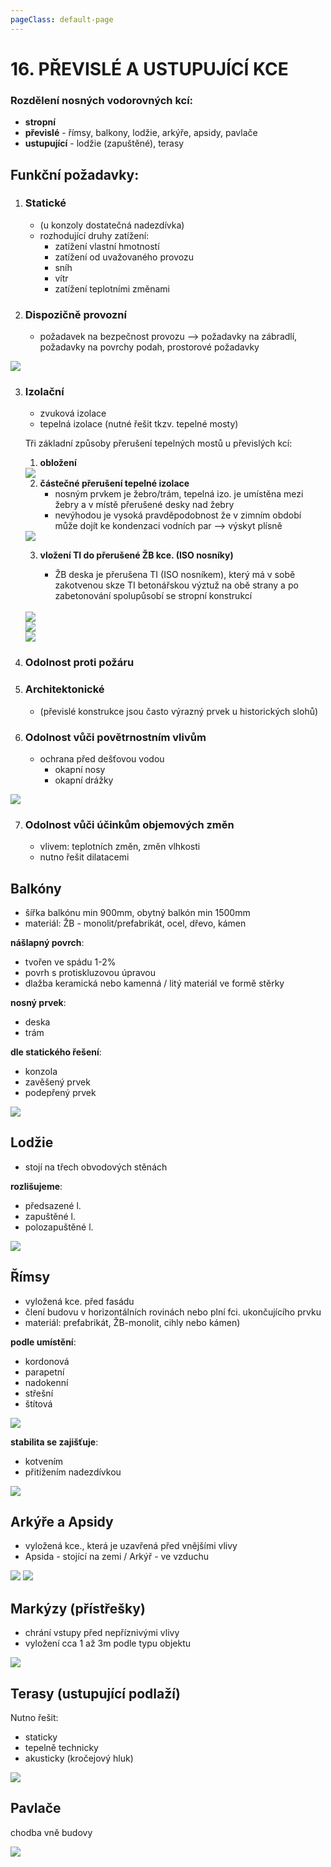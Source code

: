 ```yaml
---
pageClass: default-page
---
```


# 16. PŘEVISLÉ A USTUPUJÍCÍ KCE

### Rozdělení nosných vodorovných kcí:

- **stropní**
- **převislé** - římsy, balkony, lodžie, arkýře, apsidy, pavlače
- **ustupující** - lodžie (zapuštěné), terasy

## Funkční požadavky:

1. ### Statické

   - (u konzoly dostatečná nadezdívka)
   - rozhodující druhy zatížení:
     - zatížení vlastní hmotností
     - zatížení od uvažovaného provozu
     - sníh
     - vítr
     - zatížení teplotními změnami

2. ### Dispozičně provozní

   - požadavek na bezpečnost provozu --> požadavky na zábradlí, požadavky na povrchy podah, prostorové požadavky

<img class="centered_image" src="/images/pos/16/vyskazabradli.jpg" />

3. ### Izolační

   - zvuková izolace
   - tepelná izolace (nutné řešit tkzv. tepelné mosty)

   Tři základní způsoby přerušení tepelných mostů u převislých kcí:

   1. **obložení**

   <img class="centered_image" src="/images/pos/16/oblozeni.jpg" />

   2. **částečné přerušení tepelné izolace**
      - nosným prvkem je žebro/trám, tepelná izo. je umístěna mezi žebry a v místě přerušené desky nad žebry
      - nevýhodou je vysoká pravděpodobnost že v zimním období může dojít ke kondenzaci vodních par --> výskyt plísně

   <img class="centered_image" src="/images/pos/16/castecnepreruseni.jpg" />

   3. **vložení TI do přerušené ŽB kce. (ISO nosníky)**

      - ŽB deska je přerušena TI (ISO nosníkem), který má v sobě zakotvenou skze TI betonářskou výztuž na obě strany a po zabetonování spolupůsobí se stropní konstrukcí
      
   <br>
   <img class="centered_image" src="/images/pos/16/isonosnik1.jpg" />
   <br>
   <img class="centered_image" src="/images/pos/16/isonosnik2.jpg" />
   <br>
   <img class="centered_image" src="/images/pos/16/isonosnik3.jpg" />

4. ### Odolnost proti požáru

5. ### Architektonické

   - (převislé konstrukce jsou často výrazný prvek u historických slohů)

6. ### Odolnost vůči povětrnostním vlivům

   - ochrana před dešťovou vodou
     - okapní nosy
     - okapní drážky

<img class="centered_image" src="/images/pos/16/okapninos.jpg" />

7. ### Odolnost vůči účinkům objemových změn

   - vlivem: teplotních změn, změn vlhkosti
   - nutno řešit dilatacemi

## Balkóny

- šířka balkónu min 900mm, obytný balkón min 1500mm
- materiál: ŽB - monolit/prefabrikát, ocel, dřevo, kámen

**nášlapný povrch**:

- tvořen ve spádu 1-2%
- povrh s protiskluzovou úpravou
- dlažba keramická nebo kamenná / litý materiál ve formě stěrky

**nosný prvek**:

- deska
- trám

**dle statického řešení**:

- konzola
- zavěšený prvek
- podepřený prvek

<img class="centered_image" src="/images/pos/16/balkony.jpg" />

## Lodžie

- stojí na třech obvodových stěnách

**rozlišujeme**:

- předsazené l.
- zapuštěné l.
- polozapuštěné l.

<img class="centered_image" src="/images/pos/16/lodzie.jpg" />

## Římsy

- vyložená kce. před fasádu
- člení budovu v horizontálních rovinách nebo plní fci. ukončujícího prvku
- materiál: prefabrikát, ŽB-monolit, cihly nebo kámen)

**podle umístění**:

- kordonová
- parapetní
- nadokenní
- střešní
- štítová

<img class="centered_image" src="/images/pos/16/druhyrims2.jpg" />

**stabilita se zajišťuje**:

- kotvením
- přitížením nadezdívkou

<img class="centered_image" src="/images/pos/16/rimsy.jpg" />

## Arkýře a Apsidy

- vyložená kce., která je uzavřená před vnějšími vlivy
- Apsida - stojící na zemi / Arkýř - ve vzduchu

<img class="centered_image" src="/images/pos/16/apsida.jpg" />

<img class="centered_image" src="/images/pos/16/vykyr.jpg" />

## Markýzy (přístřešky)

- chrání vstupy před nepříznivými vlivy
- vyložení cca 1 až 3m podle typu objektu

<img class="centered_image" src="/images/pos/16/markyza.jpg" />

## Terasy (ustupující podlaží)

Nutno řešit:

- staticky
- tepelně technicky
- akusticky (kročejový hluk)

<img class="centered_image" src="/images/pos/16/terasa.jpg" />

## Pavlače

chodba vně budovy

<img class="centered_image" src="/images/pos/16/pavlac.jpg" />
